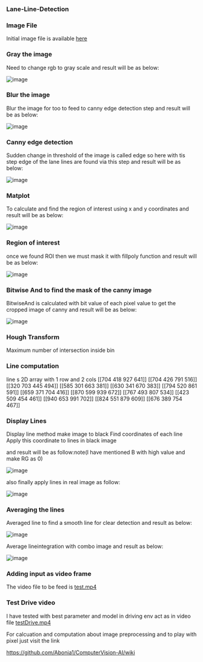 ### Lane-Line-Detection

### Image File
Initial image file is available [here](https://github.com/Abonia1/Lane-Line-Detection/blob/master/img.jpg)

### Gray the image
Need to change rgb to gray scale and result will be as below:

![image](https://drive.google.com/uc?export=view&id=1ROZzZ8uJ-XlI27HMeeOQv521PskbtPE9)

### Blur the image 
Blur the image for too to feed to canny edge detection step and result will be as below:

![image](https://drive.google.com/uc?export=view&id=12wfFpUb4T50Cmq8OSy-tYw2DdxX8XDyV) 

### Canny edge detection
Sudden change in threshold of the image is called edge so here with tis step edge of the lane lines are found via this step and result will be as below:

![image](https://drive.google.com/uc?export=view&id=15AVVc7RlKTNK45cwS4OA0ErrCK_DTusq)


### Matplot 
To calculate and find the region of interest using x and y coordinates and result will be as below:

![image](https://drive.google.com/uc?export=view&id=1YkR9b98xVsuHtuwZeEtwjpIElh8ZygRv)

### Region of interest

once we found ROI then we must mask it with fillpoly function and result will be as below:

![image](https://drive.google.com/uc?export=view&id=1CrO3XBOO4b8AFf30WsgDv5PM8HZKcFyU)

### Bitwise And  to find the mask of the canny image

BitwiseAnd is calculated with bit value of each pixel value to get the cropped image of canny and result will be as below:

![image](https://drive.google.com/uc?export=view&id=1kgbHIrxr_oqmcPWGNPsgVh9F3lrTTaiv)

### Hough Transform

Maximum number of intersection inside bin


### Line computation
line s 2D array with 1 row and 2 cols
[[704 418 927 641]]
[[704 426 791 516]]
[[320 703 445 494]]
[[585 301 663 381]]
[[630 341 670 383]]
[[794 520 861 591]]
[[659 371 704 416]]
[[870 599 939 672]]
[[767 493 807 534]]
[[423 509 454 461]]
[[940 653 991 702]]
[[824 551 879 609]]
[[676 389 754 467]]

### Display Lines
Display line method make image to black 
Find coordinates of each line 
Apply this coordinate to lines in black image

 and result will be as follow:note(I have mentioned B with high value and make RG as 0)
 
![image](https://drive.google.com/uc?export=view&id=1ba9wTARYmCHSLPo0LPrluW0QD0S5wJBn)
 
 also finally apply lines in real image as follow:
 
 ![image](https://drive.google.com/uc?export=view&id=1c5n6fFGTzKpwmnkZi7IzpycFj0YYu9NM)
 
 
###  Averaging  the lines

Averaged line to find a smooth line for clear detection and result as below:

![image](https://drive.google.com/uc?export=view&id=1g_YfiFAr5feZWLIM0Fjk2s4xEfyYd4C9)


Average lineintegration with combo image and result as below:

![image](https://drive.google.com/uc?export=view&id=13XY6ZMT134wwtW9ZJ3PjV9HldlJemslH)


### Adding input as video frame 

The video file to be feed is [test.mp4](https://github.com/Abonia1/Lane-Line-Detection/blob/master/test.mp4)



### Test Drive video

I have tested with best parameter and model in driving env act as in video file [testDrive.mp4](https://github.com/Abonia1/Lane-Line-Detection/blob/master/testDrive.mp4)

For calcuation and computation about image preprocessing and to play with pixel just visit the link

https://github.com/Abonia1/ComputerVision-AI/wiki


